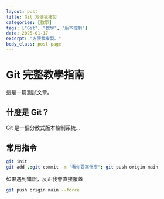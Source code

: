 ```yaml
---
layout: post
title: Git 方便我複製
categories: [教學]
tags: ["Git", "教學", "版本控制"]
date: 2025-01-17
excerpt: "方便我複製。"
body_class: post-page
---
```


# Git 完整教學指南

這是一篇測試文章。

## 什麼是 Git？

Git 是一個分散式版本控制系統...

## 常用指令

```bash
git init
git add .;git commit -m "看你要寫什麼"; git push origin main
```

如果遇到錯誤，反正我會直接覆蓋
```bash
git push origin main --force
```
